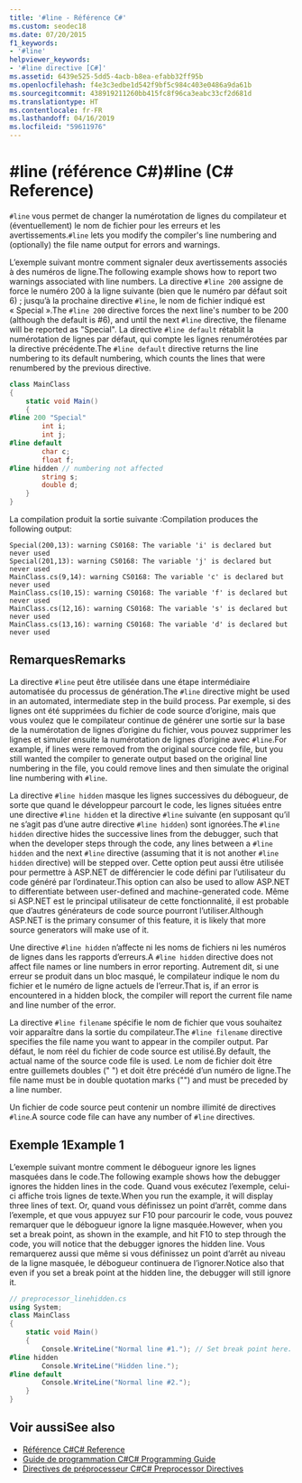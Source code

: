 ```yaml
---
title: '#line - Référence C#'
ms.custom: seodec18
ms.date: 07/20/2015
f1_keywords:
- '#line'
helpviewer_keywords:
- '#line directive [C#]'
ms.assetid: 6439e525-5dd5-4acb-b8ea-efabb32ff95b
ms.openlocfilehash: f4e3c3edbe1d542f9bf5c984c403e0486a9da61b
ms.sourcegitcommit: 438919211260bb415fc8f96ca3eabc33cf2d681d
ms.translationtype: HT
ms.contentlocale: fr-FR
ms.lasthandoff: 04/16/2019
ms.locfileid: "59611976"
---
```

# <a name="line-c-reference"></a><span data-ttu-id="f3fea-102">#line (référence C#)</span><span class="sxs-lookup"><span data-stu-id="f3fea-102">#line (C# Reference)</span></span>

<span data-ttu-id="f3fea-103">`#line` vous permet de changer la numérotation de lignes du compilateur et (éventuellement) le nom de fichier pour les erreurs et les avertissements.</span><span class="sxs-lookup"><span data-stu-id="f3fea-103">`#line` lets you modify the compiler's line numbering and (optionally) the file name output for errors and warnings.</span></span>

<span data-ttu-id="f3fea-104">L’exemple suivant montre comment signaler deux avertissements associés à des numéros de ligne.</span><span class="sxs-lookup"><span data-stu-id="f3fea-104">The following example shows how to report two warnings associated with line numbers.</span></span> <span data-ttu-id="f3fea-105">La directive `#line 200` assigne de force le numéro 200 à la ligne suivante (bien que le numéro par défaut soit 6) ; jusqu’à la prochaine directive `#line`, le nom de fichier indiqué est « Special ».</span><span class="sxs-lookup"><span data-stu-id="f3fea-105">The `#line 200` directive forces the next line's number to be 200 (although the default is #6), and until the next `#line` directive, the filename will be reported as "Special".</span></span> <span data-ttu-id="f3fea-106">La directive `#line default` rétablit la numérotation de lignes par défaut, qui compte les lignes renumérotées par la directive précédente.</span><span class="sxs-lookup"><span data-stu-id="f3fea-106">The `#line default` directive returns the line numbering to its default numbering, which counts the lines that were renumbered by the previous directive.</span></span>

```csharp
class MainClass
{
    static void Main()
    {
#line 200 "Special"
        int i;
        int j;
#line default
        char c;
        float f;
#line hidden // numbering not affected
        string s;
        double d;
    }
}
```

<span data-ttu-id="f3fea-107">La compilation produit la sortie suivante :</span><span class="sxs-lookup"><span data-stu-id="f3fea-107">Compilation produces the following output:</span></span>

```console
Special(200,13): warning CS0168: The variable 'i' is declared but never used
Special(201,13): warning CS0168: The variable 'j' is declared but never used
MainClass.cs(9,14): warning CS0168: The variable 'c' is declared but never used
MainClass.cs(10,15): warning CS0168: The variable 'f' is declared but never used
MainClass.cs(12,16): warning CS0168: The variable 's' is declared but never used
MainClass.cs(13,16): warning CS0168: The variable 'd' is declared but never used
```

## <a name="remarks"></a><span data-ttu-id="f3fea-108">Remarques</span><span class="sxs-lookup"><span data-stu-id="f3fea-108">Remarks</span></span>

<span data-ttu-id="f3fea-109">La directive `#line` peut être utilisée dans une étape intermédiaire automatisée du processus de génération.</span><span class="sxs-lookup"><span data-stu-id="f3fea-109">The `#line` directive might be used in an automated, intermediate step in the build process.</span></span> <span data-ttu-id="f3fea-110">Par exemple, si des lignes ont été supprimées du fichier de code source d’origine, mais que vous voulez que le compilateur continue de générer une sortie sur la base de la numérotation de lignes d’origine du fichier, vous pouvez supprimer les lignes et simuler ensuite la numérotation de lignes d’origine avec `#line`.</span><span class="sxs-lookup"><span data-stu-id="f3fea-110">For example, if lines were removed from the original source code file, but you still wanted the compiler to generate output based on the original line numbering in the file, you could remove lines and then simulate the original line numbering with `#line`.</span></span>

<span data-ttu-id="f3fea-111">La directive `#line hidden` masque les lignes successives du débogueur, de sorte que quand le développeur parcourt le code, les lignes situées entre une directive `#line hidden` et la directive `#line` suivante (en supposant qu’il ne s’agit pas d’une autre directive `#line hidden`) sont ignorées.</span><span class="sxs-lookup"><span data-stu-id="f3fea-111">The `#line hidden` directive hides the successive lines from the debugger, such that when the developer steps through the code, any lines between a `#line hidden` and the next `#line` directive (assuming that it is not another `#line hidden` directive) will be stepped over.</span></span> <span data-ttu-id="f3fea-112">Cette option peut aussi être utilisée pour permettre à ASP.NET de différencier le code défini par l’utilisateur du code généré par l’ordinateur.</span><span class="sxs-lookup"><span data-stu-id="f3fea-112">This option can also be used to allow ASP.NET to differentiate between user-defined and machine-generated code.</span></span> <span data-ttu-id="f3fea-113">Même si ASP.NET est le principal utilisateur de cette fonctionnalité, il est probable que d’autres générateurs de code source pourront l’utiliser.</span><span class="sxs-lookup"><span data-stu-id="f3fea-113">Although ASP.NET is the primary consumer of this feature, it is likely that more source generators will make use of it.</span></span>

<span data-ttu-id="f3fea-114">Une directive `#line hidden` n’affecte ni les noms de fichiers ni les numéros de lignes dans les rapports d’erreurs.</span><span class="sxs-lookup"><span data-stu-id="f3fea-114">A `#line hidden` directive does not affect file names or line numbers in error reporting.</span></span> <span data-ttu-id="f3fea-115">Autrement dit, si une erreur se produit dans un bloc masqué, le compilateur indique le nom du fichier et le numéro de ligne actuels de l’erreur.</span><span class="sxs-lookup"><span data-stu-id="f3fea-115">That is, if an error is encountered in a hidden block, the compiler will report the current file name and line number of the error.</span></span>

<span data-ttu-id="f3fea-116">La directive `#line filename` spécifie le nom de fichier que vous souhaitez voir apparaître dans la sortie du compilateur.</span><span class="sxs-lookup"><span data-stu-id="f3fea-116">The `#line filename` directive specifies the file name you want to appear in the compiler output.</span></span> <span data-ttu-id="f3fea-117">Par défaut, le nom réel du fichier de code source est utilisé.</span><span class="sxs-lookup"><span data-stu-id="f3fea-117">By default, the actual name of the source code file is used.</span></span> <span data-ttu-id="f3fea-118">Le nom de fichier doit être entre guillemets doubles (" ") et doit être précédé d’un numéro de ligne.</span><span class="sxs-lookup"><span data-stu-id="f3fea-118">The file name must be in double quotation marks ("") and must be preceded by a line number.</span></span>

<span data-ttu-id="f3fea-119">Un fichier de code source peut contenir un nombre illimité de directives `#line`.</span><span class="sxs-lookup"><span data-stu-id="f3fea-119">A source code file can have any number of `#line` directives.</span></span>

## <a name="example-1"></a><span data-ttu-id="f3fea-120">Exemple 1</span><span class="sxs-lookup"><span data-stu-id="f3fea-120">Example 1</span></span>

<span data-ttu-id="f3fea-121">L’exemple suivant montre comment le débogueur ignore les lignes masquées dans le code.</span><span class="sxs-lookup"><span data-stu-id="f3fea-121">The following example shows how the debugger ignores the hidden lines in the code.</span></span> <span data-ttu-id="f3fea-122">Quand vous exécutez l’exemple, celui-ci affiche trois lignes de texte.</span><span class="sxs-lookup"><span data-stu-id="f3fea-122">When you run the example, it will display three lines of text.</span></span> <span data-ttu-id="f3fea-123">Or, quand vous définissez un point d’arrêt, comme dans l’exemple, et que vous appuyez sur F10 pour parcourir le code, vous pouvez remarquer que le débogueur ignore la ligne masquée.</span><span class="sxs-lookup"><span data-stu-id="f3fea-123">However, when you set a break point, as shown in the example, and hit F10 to step through the code, you will notice that the debugger ignores the hidden line.</span></span> <span data-ttu-id="f3fea-124">Vous remarquerez aussi que même si vous définissez un point d’arrêt au niveau de la ligne masquée, le débogueur continuera de l’ignorer.</span><span class="sxs-lookup"><span data-stu-id="f3fea-124">Notice also that even if you set a break point at the hidden line, the debugger will still ignore it.</span></span>

```csharp
// preprocessor_linehidden.cs
using System;
class MainClass
{
    static void Main()
    {
        Console.WriteLine("Normal line #1."); // Set break point here.
#line hidden
        Console.WriteLine("Hidden line.");
#line default
        Console.WriteLine("Normal line #2.");
    }
}
```

## <a name="see-also"></a><span data-ttu-id="f3fea-125">Voir aussi</span><span class="sxs-lookup"><span data-stu-id="f3fea-125">See also</span></span>

- [<span data-ttu-id="f3fea-126">Référence C#</span><span class="sxs-lookup"><span data-stu-id="f3fea-126">C# Reference</span></span>](../../../csharp/language-reference/index.md)
- [<span data-ttu-id="f3fea-127">Guide de programmation C#</span><span class="sxs-lookup"><span data-stu-id="f3fea-127">C# Programming Guide</span></span>](../../../csharp/programming-guide/index.md)
- [<span data-ttu-id="f3fea-128">Directives de préprocesseur C#</span><span class="sxs-lookup"><span data-stu-id="f3fea-128">C# Preprocessor Directives</span></span>](../../../csharp/language-reference/preprocessor-directives/index.md)

